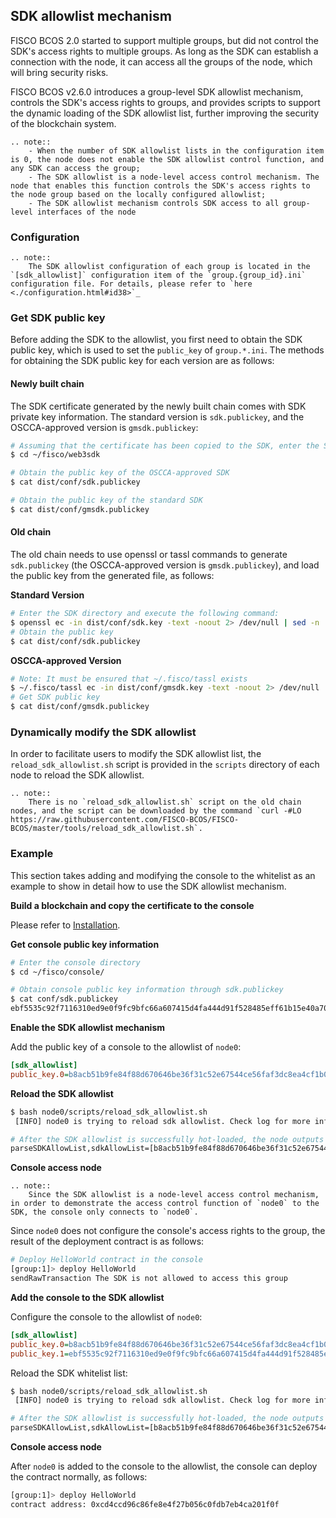 ## SDK allowlist mechanism

FISCO BCOS 2.0 started to support multiple groups, but did not control the SDK's access rights to multiple groups. As long as the SDK can establish a connection with the node, it can access all the groups of the node, which will bring security risks.

FISCO BCOS v2.6.0 introduces a group-level SDK allowlist mechanism, controls the SDK's access rights to groups, and provides scripts to support the dynamic loading of the SDK allowlist list, further improving the security of the blockchain system.

```eval_rst
.. note::
    - When the number of SDK allowlist lists in the configuration item is 0, the node does not enable the SDK allowlist control function, and any SDK can access the group;
    - The SDK allowlist is a node-level access control mechanism. The node that enables this function controls the SDK's access rights to the node group based on the locally configured allowlist;
    - The SDK allowlist mechanism controls SDK access to all group-level interfaces of the node
```

### Configuration

```eval_rst
.. note::
    The SDK allowlist configuration of each group is located in the `[sdk_allowlist]` configuration item of the `group.{group_id}.ini` configuration file. For details, please refer to `here <./configuration.html#id38>`_
```

### Get SDK public key

Before adding the SDK to the allowlist, you first need to obtain the SDK public key, which is used to set the `public_key` of `group.*.ini`. The methods for obtaining the SDK public key for each version are as follows:

#### Newly built chain

The SDK certificate generated by the newly built chain comes with SDK private key information. The standard version is `sdk.publickey`, and the OSCCA-approved version is `gmsdk.publickey`:



```bash
# Assuming that the certificate has been copied to the SDK, enter the SDK directory and execute the following command (sdk is located in the ~/fisco directory)
$ cd ~/fisco/web3sdk

# Obtain the public key of the OSCCA-approved SDK
$ cat dist/conf/sdk.publickey

# Obtain the public key of the standard SDK
$ cat dist/conf/gmsdk.publickey
```

#### Old chain

The old chain needs to use openssl or tassl commands to generate `sdk.publickey` (the OSCCA-approved version is `gmsdk.publickey`), and load the public key from the generated file, as follows:

**Standard Version**

```bash
# Enter the SDK directory and execute the following command:
$ openssl ec -in dist/conf/sdk.key -text -noout 2> /dev/null | sed -n '7,11p' | tr -d ": \n" | awk '{print substr($0,3);}' | cat > dist/conf/sdk.publickey
# Obtain the public key
$ cat dist/conf/sdk.publickey
```

**OSCCA-approved Version**

```bash
# Note: It must be ensured that ~/.fisco/tassl exists
$ ~/.fisco/tassl ec -in dist/conf/gmsdk.key -text -noout 2> /dev/null | sed -n '7,11p' | sed 's/://g' | tr "\n" " " | sed 's/ //g' | awk '{print substr($0,3);}'  | cat > dist/conf/gmsdk.publickey
# Get SDK public key
$ cat dist/conf/gmsdk.publickey
```

### Dynamically modify the SDK allowlist

In order to facilitate users to modify the SDK allowlist list, the `reload_sdk_allowlist.sh` script is provided in the `scripts` directory of each node to reload the SDK allowlist.

```eval_rst
.. note::
    There is no `reload_sdk_allowlist.sh` script on the old chain nodes, and the script can be downloaded by the command `curl -#LO https://raw.githubusercontent.com/FISCO-BCOS/FISCO-BCOS/master/tools/reload_sdk_allowlist.sh`.
```


### Example

This section takes adding and modifying the console to the whitelist as an example to show in detail how to use the SDK allowlist mechanism.

**Build a blockchain and copy the certificate to the console**

Please refer to [Installation](../installation.md).

**Get console public key information**

```bash
# Enter the console directory
$ cd ~/fisco/console/

# Obtain console public key information through sdk.publickey
$ cat conf/sdk.publickey
ebf5535c92f7116310ed9e0f9fc9bfc66a607415d4fa444d91f528485eff61b15e40a70bc5d73f0441d3959efbc7718c20bd452ac4beed5f6c4feb9fabc1f9f6
```

**Enable the SDK allowlist mechanism**

Add the public key of a console to the allowlist of `node0`:

```ini
[sdk_allowlist]
public_key.0=b8acb51b9fe84f88d670646be36f31c52e67544ce56faf3dc8ea4cf1b0ebff0864c6b218fdcd9cf9891ebd414a995847911bd26a770f429300085f37e1131f36
```

**Reload the SDK allowlist**

```bash
$ bash node0/scripts/reload_sdk_allowlist.sh
 [INFO] node0 is trying to reload sdk allowlist. Check log for more information.

# After the SDK allowlist is successfully hot-loaded, the node outputs the following log:
parseSDKAllowList,sdkAllowList=[b8acb51b9fe84f88d670646be36f31c52e67544ce56faf3dc8ea4cf1b0ebff0864c6b218fdcd9cf9891ebd414a995847911bd26a770f429300085f37e1131f36],enableSDKAllowListControl=true
```

**Console access node**

```eval_rst
.. note::
    Since the SDK allowlist is a node-level access control mechanism, in order to demonstrate the access control function of `node0` to the SDK, the console only connects to `node0`.
```
Since `node0` does not configure the console's access rights to the group, the result of the deployment contract is as follows:

```bash
# Deploy HelloWorld contract in the console
[group:1]> deploy HelloWorld
sendRawTransaction The SDK is not allowed to access this group
```


**Add the console to the SDK allowlist**

Configure the console to the allowlist of `node0`:

```ini
[sdk_allowlist]
public_key.0=b8acb51b9fe84f88d670646be36f31c52e67544ce56faf3dc8ea4cf1b0ebff0864c6b218fdcd9cf9891ebd414a995847911bd26a770f429300085f37e1131f36
public_key.1=ebf5535c92f7116310ed9e0f9fc9bfc66a607415d4fa444d91f528485eff61b15e40a70bc5d73f0441d3959efbc7718c20bd452ac4beed5f6c4feb9fabc1f9f6
```
Reload the SDK whitelist list:

```bash
$ bash node0/scripts/reload_sdk_allowlist.sh
 [INFO] node0 is trying to reload sdk allowlist. Check log for more information.

# After the SDK allowlist is successfully hot-loaded, the node outputs the following log:
parseSDKAllowList,sdkAllowList=[b8acb51b9fe84f88d670646be36f31c52e67544ce56faf3dc8ea4cf1b0ebff0864c6b218fdcd9cf9891ebd414a995847911bd26a770f429300085f37e1131f36,ebf5535c92f7116310ed9e0f9fc9bfc66a607415d4fa444d91f528485eff61b15e40a70bc5d73f0441d3959efbc7718c20bd452ac4beed5f6c4feb9fabc1f9f6],enableSDKAllowListControl=true
```

**Console access node**

After `node0` is added to the console to the allowlist, the console can deploy the contract normally, as follows:

```bash
[group:1]> deploy HelloWorld
contract address: 0xcd4ccd96c86fe8e4f27b056c0fdb7eb4ca201f0f
```